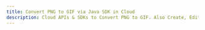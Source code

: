 ---title: Convert PNG to GIF via Java SDK in Clouddescription: Cloud APIs & SDKs to Convert PNG to GIF. Also Create, Edit & Render Microsoft Word & OpenOffice documents in the Cloud.---